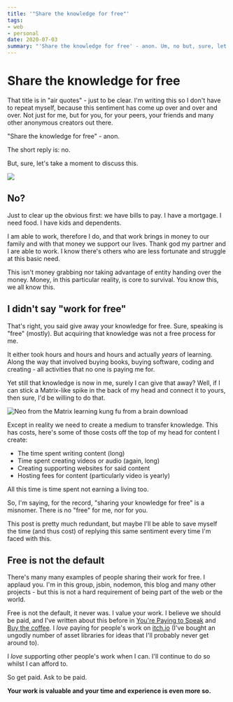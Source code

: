 ```yaml
---
title: '"Share the knowledge for free"'
tags:
- web
- personal
date: 2020-07-03
summary: "'Share the knowledge for free' - anon. Um, no but, sure, let's take a moment to discuss this."
---
```


# Share the knowledge for free

That title is in "air quotes" - just to be clear. I'm writing this so I don't have to repeat myself, because this sentiment has come up over and over and over. Not just for me, but for you, for your peers, your friends and many other anonymous creators out there.

"Share the knowledge for free" - anon.

The short reply is: no.

But, sure, let's take a moment to discuss this.

<!--more-->

![](https://media.giphy.com/media/3o6ZtokgzQv6ThHzj2/giphy.gif)

## No?

Just to clear up the obvious first: we have bills to pay. I have a mortgage. I need food. I have kids and dependents.

I am able to work, therefore I do, and that work brings in money to our family and with that money we support our lives. Thank god my partner and I are able to work. I know there's others who are less fortunate and struggle at this basic need.

This isn't money grabbing nor taking advantage of entity handing over the money. Money, in this particular reality, is core to survival. You know this, we all know this.

## I didn't say "work for free"

That's right, you said give away your knowledge for free. Sure, speaking is "free" (mostly). But acquiring that knowledge was not a free process for me.

It either took hours and hours and hours and actually *years* of learning. Along the way that involved buying books, buying software, coding and creating - all activities that no one is paying me for.

Yet still that knowledge is now in me, surely I can give that away? Well, if I can stick a Matrix-like spike in the back of my head and connect it to yours, then sure, I'd be willing to do that.

![Neo from the Matrix learning kung fu from a brain download](/images/i-no-kung-fu.jpg)

Except in reality we need to create a medium to transfer knowledge. This has costs, here's some of those costs off the top of my head for content I create:

- The time spent writing content (long)
- Time spent creating videos or audio (again, long)
- Creating supporting websites for said content
- Hosting fees for content (particularly video is yearly)

All this time is time spent not earning a living too.

So, I'm saying, for the record, "sharing your knowledge for free" is a misnomer. There is no "free" for me, nor for you.

This post is pretty much redundant, but maybe I'll be able to save myself the time (and thus cost) of replying this same sentiment every time I'm faced with this.

## Free is not the default

There's many many examples of people sharing their work for free. I applaud you. I'm in this group, jsbin, nodemon, this blog and many other projects - but this is not a hard requirement of being part of the web or the world.

Free is not the default, it never was. I value your work. I believe we should be paid, and I've written about this before in [You're Paying to Speak](https://remysharp.com/2014/03/07/youre-paying-to-speak) and [Buy the coffee](https://remysharp.com/2019/07/30/buy-the-coffee). I _love_ paying for people's work on [itch.io](https://itch.io) (I've bought an ungodly number of asset libraries for ideas that I'll probably never get around to).

I _love_ supporting other people's work when I can. I'll continue to do so whilst I can afford to.

So get paid. Ask to be paid.

**Your work is valuable and your time and experience is even more so.**

